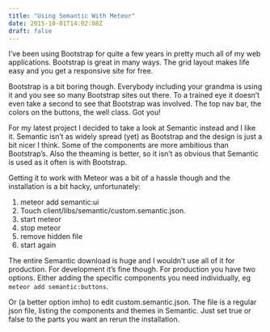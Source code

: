 ```yaml
---
title: "Using Semantic With Meteor"
date: 2015-10-01T14:02:08Z
draft: false
---
```

I’ve been using Bootstrap for quite a few years in pretty much all of my web applications. Bootstrap is great in many ways. The grid layout makes life easy and you get a responsive site for free.

Bootstrap is a bit boring though. Everybody including your grandma is using it and you see so many Bootstrap sites out there. To a trained eye it doesn’t even take a second to see that Bootstrap was involved. The top nav bar, the colors on the buttons, the well class. Got you!

For my latest project I decided to take a look at Semantic instead and I like it. Semantic isn’t as widely spread (yet) as Bootstrap and the design is just a bit nicer I think. Some of the components are more ambitious than Bootstrap’s. Also the theaming is better, so it isn’t as obvious that Semantic is used as it often is with Bootstrap.

Getting it to work with Meteor was a bit of a hassle though and the installation is a bit hacky, unfortunately:

1. meteor add semantic:ui
2. Touch client/libs/semantic/custom.semantic.json.
3. start meteor
4. stop meteor
5. remove hidden file
6. start again

The entire Semantic download is huge and I wouldn’t use all of it for production. For development it’s fine though. For production you have two options. Either adding the specific components you need individually, eg `meteor add semantic:buttons`.

Or (a better option imho) to edit custom.semantic.json. The file is a regular json file, listing the components and themes in Semantic. Just set true or false to the parts you want an rerun the installation.



